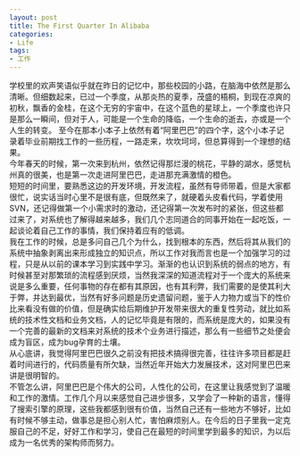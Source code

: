 ```yaml
---
layout: post
title: The First Quarter In Alibaba
categories:
- Life
tags:
- 工作
---
```


学校里的欢声笑语似乎就在昨日的记忆中，那些校园的小路，在脑海中依然是那么清晰。但细数起来，已过一个季度，从那炎热的夏季，茂盛的梧桐，到现在凉爽的初秋，飘香的金桂，在这个无穷的宇宙中，在这个蓝色的星球上，一个季度也许只是那么一瞬间，但对于人，可能是一个生命的降临，一个生命的逝去，亦或是一个人生的转变。
至今在那本小本子上依然有着“阿里巴巴”的四个字，这个小本子记录着毕业前期找工作的一些历程，一路走来，坎坎坷坷，但总算得到一个理想的结果。  
今年春天的时候，第一次来到杭州，依然记得那烂漫的桃花，平静的湖水，感觉杭州真的很美，也是第一次走进阿里巴巴，走进那充满激情的橙色。  
短短的时间里，要熟悉这边的开发环境，开发流程，虽然有导师带着，但是大家都很忙，说实话当时心里不是很有底，但既然来了，就硬着头皮看代码，学着使用SVN，还记得做第一个小需求时的激动，还记得第一次发布时的紧张，但这些都过来了，对系统也了解得越来越多，我们几个志同道合的同事开始在一起吃饭，一起谈论着自己工作的事情，我们保持着应有的低调。  
我在工作的时候，总是多问自己几个为什么，找到根本的东西，然后将其从我们的系统中抽象剥离出来形成独立的知识点，所以工作对我而言也是一个加强学习的过程，只是从以前的课本学习到实践中学习。渐渐的也认识到系统的弱点的地方，有时候甚至对那繁琐的流程感到厌烦，当然我深深的知道流程对于一个庞大的系统来说是多么重要，任何事物的存在都有其原因，也有其利弊，我们需要的是使其利大于弊，并达到最优，当然有好多问题是历史遗留问题，鉴于人力物力或当下的性价比来看没有做的价值，但是确实给后期维护开发带来很大的重复性劳动，就比如系统的技术性文档和业务文档，人的记忆毕竟是有限的，而系统是庞大的，如果没有一个完善的最新的文档来对系统的技术个业务进行描述，那么有一些细节之处便会成为盲区，成为bug孕育的土壤。  
从心底讲，我觉得阿里巴巴很久之前没有把技术搞得很完善，往往许多项目都是赶着时间进行的，代码质量有所欠缺，当然近年开始大力发展技术，这对阿里巴巴来讲是很明智的。  
不管怎么讲，阿里巴巴是个伟大的公司，人性化的公司，在这里让我感觉到了温暖和工作的激情。工作几个月以来感觉自己进步很多，又学会了一种新的语言，懂得了搜索引擎的原理，这些我都感到很有价值，当然自己还有一些地方不够好，比如有时候不够主动，做事总是担心别人忙，害怕麻烦别人。在今后的日子里我一定克服自己的不足，好好工作和学习，使自己在最短的时间里学到最多的知识，为以后成为一名优秀的架构师而努力。  